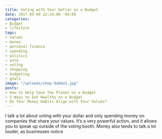 ```yaml
---
title: Voting with Your Dollar on a Budget
date: 2017-05-04 22:24:00 -04:00
categories:
- Budget
- lifestyle
tags:
- values
- money
- personal finance
- spending
- politics
- vote
- voting
- shopping
- budgeting
- goals
image: "/uploads/shop-9abba3.jpg"
posts:
- How to Help Save the Planet on a Budget
- 5 Ways to Eat Healthy on a Budget
- Do Your Money Habits Align with Your Values?
---
```


I talk a lot about voting with your dollar and only spending money on companies that share your values. It’s a very powerful action, and it allows you to speak up outside of the voting booth. Money also tends to talk a lot louder, as businesses notice 